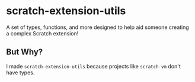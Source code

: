 # scratch-extension-utils
A set of types, functions, and more designed to help aid someone creating a complex Scratch extension!

## But Why?
I made `scratch-extension-utils` because projects like `scratch-vm` don't have types.
